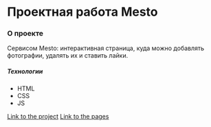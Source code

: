 # Проектная работа Mesto

### О проекте
Cервисом Mesto: интерактивная страница, куда можно добавлять фотографии, удалять их и ставить лайки.


##### Технологии
- HTML
- CSS
- JS

[Link to the project](https://github.com/Mestr3z/mesto-project-ff.git)
[Link to the pages](https://mestr3z.github.io/mesto-project-ff/)